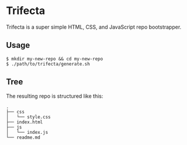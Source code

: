 # Trifecta

Trifecta is a super simple HTML, CSS, and JavaScript repo bootstrapper.

## Usage

```
$ mkdir my-new-repo && cd my-new-repo
$ ./path/to/trifecta/generate.sh
```

## Tree

The resulting repo is structured like this:

```
.
├── css
│   └── style.css
├── index.html
├── js
│   └── index.js
└── readme.md
```
